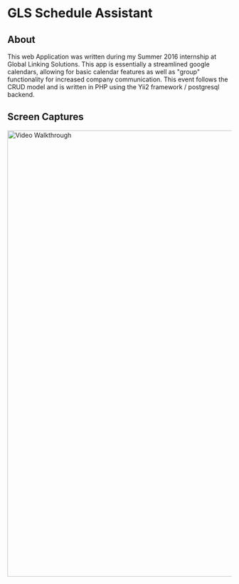 # GLS Schedule Assistant

## About
This web Application was written during my Summer 2016 internship at Global Linking Solutions. This app is essentially a streamlined google calendars, allowing for basic calendar features as well as "group" functionality for increased company communication. This event follows the CRUD model and is written in PHP using the Yii2 framework / postgresql backend. 

## Screen Captures
<img src='http://i.imgur.com/AXbt2Gh.png' title='Video Walkthrough' width='400px' style='width: 4000px; height: 1000px;' a    lt='Video Walkthrough' />



